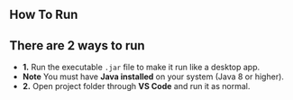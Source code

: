 ## How To Run

## There are 2 ways to run

- **1.** Run the executable `.jar` file to make it run like a desktop app.
- **Note** You must have **Java installed** on your system (Java 8 or higher).     
- **2.** Open project folder through **VS Code** and run it as normal. 
